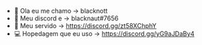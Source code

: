 - 👥 Ola eu me chamo -> blacknott
- 🎯 Meu discord e -> blacknaut#7656
- 🔮 Meu servido -> https://discord.gg/zt58XChphY
- 💻 Hopedagem que eu uso -> https://discord.gg/yG9aJDaBy4
